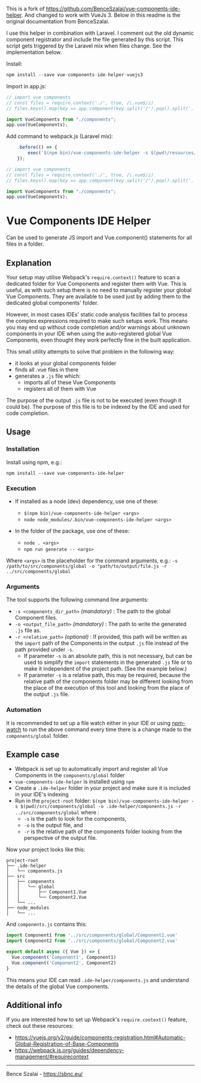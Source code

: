 
This is a fork of https://github.com/BenceSzalai/vue-components-ide-helper. And changed to work with VueJs 3. Below in this readme is the original documentation from BenceSzalai.

I use this helper in combination with Laravel. I comment out the old dynamic component registrator and include the file generated by this script. This script gets triggered by the Laravel mix when files change. See the implementation below.

Install:

```js
npm install --save vue-components-ide-helper-vuejs3
```

Import in app.js:

```js
// import vue components
// const files = require.context('./', true, /\.vue$/i)
// files.keys().map(key => app.component(key.split('/').pop().split('.')[0], files(key).default))

import VueComponents from "./components";
app.use(VueComponents);
```

Add command to webpack.js (Laravel mix):

```js
    .before(() => {
        exec('$(npm bin)/vue-components-ide-helper -s $(pwd)/resources/js -o resources/js/components.js -r .');
    });
```

```js
// import vue components
// const files = require.context('./', true, /\.vue$/i)
// files.keys().map(key => app.component(key.split('/').pop().split('.')[0], files(key).default))

import VueComponents from "./components";
app.use(VueComponents);
```

# Vue Components IDE Helper

Can be used to generate JS import and Vue.component() statements for all files in a folder.

## Explanation

Your setup may utilise Webpack's `require.context()` feature to scan a dedicated folder for Vue Components and register them with Vue. This is useful, as with such setup there is no need to manually register your global Vue Components. They are available to be used just by adding them to the dedicated global components' folder.

However, in most cases IDEs' static code analysis facilities fail to process the complex expressions required to make such setups work. This means you may end up without code completion and/or warnings about unknown components in your IDE when using the auto-registered global Vue Components, even thought they work perfectly fine in the built application.

This small utility attempts to solve that problem in the following way:
* it looks at your global components folder
* finds all .vue files in there
* generates a `.js` file which:
  * imports all of these Vue Components
  * registers all of them with Vue
  
The purpose of the output `.js` file is not to be executed (even though it could be). The purpose of this file is to be indexed by the IDE and used for code completion.

## Usage

### Installation
Install using npm, e.g.: 

`npm install --save vue-components-ide-helper`

### Execution
* If installed as a node (dev) dependency, use one of these:
  * `$(npm bin)/vue-components-ide-helper <args>`
  * `node node_modules/.bin/vue-components-ide-helper <args>`

* In the folder of the package, use one of these:
  * `node . <args>`
  * `npm run generate -- <args>`
  
Where `<args>` is the placeholder for the command arguments, e.g.: `-s /path/to/src/components/global -o "path/to/output/file.js -r ../src/components/global`

### Arguments
The tool supports the following command line arguments:
* `-s <components_dir_path>` *(mandatory)* : The path to the global Component files.
* `-o <output_file_path>` *(mandatory)* : The path to write the generated `.js` file as.
* `-r <relative_path>` *(optional)* : If provided, this path will be written as the `import` path of the Components in the output `.js` file instead of the path provided under `-s`. 
  * If parameter `-s` is an absolute path, this is not necessary, but can be used to simplify the `import` statements in the generated `.js` file or to make it independent of the project path. (See the example below.)
  * If parameter `-s` is a relative path, this may be required, because the relative path of the components folder may be different looking from the place of the execution of this tool and looking from the place of the output `.js` file. 

### Automation

It is recommended to set up a file watch either in your IDE or using [npm-watch](https://www.npmjs.com/package/npm-watch) to run the above command every time there is a change made to the `components/global` folder.

## Example case

* Webpack is set up to automatically import and register all Vue Components in the `components/global` folder
* `vue-components-ide-helper` is installed using `npm`
* Create a `.ide-helper` folder in your project and make sure it is included in your IDE's indexing
* Run in the `project-root` folder:
`$(npm bin)/vue-components-ide-helper -s $(pwd)/src/components/global -o .ide-helper/components.js -r ../src/components/global` where :
  * `-s` is the path to look for the components,
  * `-o` is the output file, and
  * `-r` is the relative path of the components folder looking from the perspective of the output file.

Now your project looks like this:
```
project-root
├── .ide-helper
│   └── components.js
├── src
│   ├── components
│   │   └── global
│   │       ├── Component1.Vue
│   │       └── Component2.Vue
│   └── ...
├── node_modules
│   └── ...
```

And `components.js` contains this:
```js
import Component1 from '../src/components/global/Component1.vue'
import Component2 from '../src/components/global/Component2.vue'

export default async ({ Vue }) => {
  Vue.component('Component1', Component1)
  Vue.component('Component2', Component2)
}
```

This means your IDE can read `.ide-helper/components.js` and understand the details of the global Vue components.


## Additional info

If you are interested how to set up Webpack's `require.context()` feature, check out these resources:
* https://vuejs.org/v2/guide/components-registration.html#Automatic-Global-Registration-of-Base-Components
* https://webpack.js.org/guides/dependency-management/#requirecontext

***

Bence Szalai - https://sbnc.eu/
